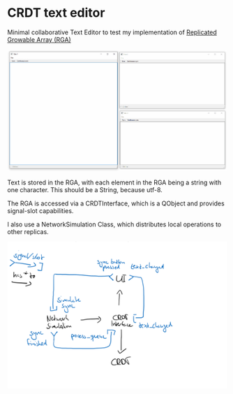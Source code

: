 # CRDT text editor

Minimal collaborative Text Editor to test my implementation of [Replicated Growable Array (RGA)](https://git.rwth-aachen.de/reitz/crdt)

![demo](demo.gif)

Text is stored in the RGA, with each element in the RGA being a string with one character.
This should be a String, because utf-8.

The RGA is accessed via a CRDTInterface, which is a QObject and provides signal-slot capabilities.

I also use a NetworkSimulation Class, which distributes local operations to other replicas.

![overview](overview.svg)